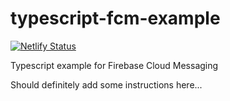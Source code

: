# typescript-fcm-example

[![Netlify Status](https://api.netlify.com/api/v1/badges/46b4c999-5c0c-4427-a012-08b55ac97a91/deploy-status)](https://app.netlify.com/sites/typescript-fcm-example/deploys)

Typescript example for Firebase Cloud Messaging

Should definitely add some instructions here...
